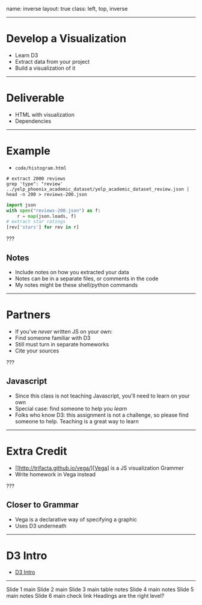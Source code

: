 name: inverse
layout: true
class: left, top, inverse

---

# Develop a Visualization

  + Learn D3
  + Extract data from your project
  + Build a visualization of it

---

# Deliverable

  + HTML with visualization
  + Dependencies

---

# Example

  + ```code/histogram.html```
```shell
# extract 2000 reviews
grep 'type": "review' ../yelp_phoenix_academic_dataset/yelp_academic_dataset_review.json | head -n 200 > reviews-200.json
```
```python
import json
with open("reviews-200.json") as f:
    r = map(json.loads, f)
# extract star ratings
[rev['stars'] for rev in r]
```

???

## Notes

  + Include notes on how you extracted your data
  + Notes can be in a separate files, or comments in the code
  + My notes might be these shell/python commands

---

# Partners

  + If you've *never* written JS on your own:
  + Find someone familiar with D3
  + Still must turn in separate homeworks
  + Cite your sources

???

## Javascript

  + Since this class is not teaching Javascript, you'll need to learn on your
    own
  + Special case: find someone to help you *learn*
  + Folks who know D3: this assignment is not a challenge, so please find
    someone to help. Teaching is a great way to learn

---

# Extra Credit

  + [[http://trifacta.github.io/vega/][Vega] is a JS visualization Grammer
  + Write homework in Vega instead

???

## Closer to Grammar

  + Vega is a declarative way of specifying a graphic
  + Uses D3 underneath

---

# D3 Intro

  + [D3 Intro](http://vogievetsky.github.io/IntroD3)




---

Slide 1
  main
Slide 2
  main
Slide 3
  main
    table
  notes
Slide 4
  main
  notes
Slide 5
  main
  notes
Slide 6
  main
    check link
Headings are the right level?
